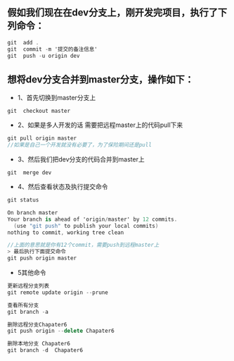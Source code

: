 ## 假如我们现在在dev分支上，刚开发完项目，执行了下列命令：



```csharp
git  add .
git  commit -m '提交的备注信息'
git  push -u origin dev
```

## 想将dev分支合并到master分支，操作如下：

- 1、首先切换到master分支上



```undefined
git  checkout master
```

- 2、如果是多人开发的话 需要把远程master上的代码pull下来



```cpp
git pull origin master
//如果是自己一个开发就没有必要了，为了保险期间还是pull
```

- 3、然后我们把dev分支的代码合并到master上



```undefined
git  merge dev
```

- 4、然后查看状态及执行提交命令



```csharp
git status

On branch master
Your branch is ahead of 'origin/master' by 12 commits.
  (use "git push" to publish your local commits)
nothing to commit, working tree clean

//上面的意思就是你有12个commit，需要push到远程master上 
> 最后执行下面提交命令
git push origin master
```

- 5其他命令



```cpp
更新远程分支列表
git remote update origin --prune

查看所有分支
git branch -a

删除远程分支Chapater6
git push origin --delete Chapater6

删除本地分支 Chapater6
git branch -d  Chapater6
```